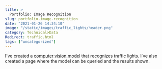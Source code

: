 ```yaml
---
title: >
  Portfolio: Image Recognition
slug: portfolio-image-recognition
date: "2021-01-26 14:34:10"
image: "/static/images/traffic_lights/header.png"
category: Technical>Data
Redirect: traffic.html
tags: ["uncategorized"]
---
```


I've created a [computer vision
model](https://python-blog.johnmathews.is/traffic.html) that recognizes
traffic lights. I've also created a page where the model can be queried and the
results shown.
